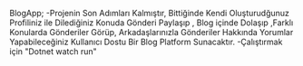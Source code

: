 BlogApp; -Projenin Son Adımları Kalmıştır, Bittiğinde Kendi Oluşturudğunuz Profiliniz ile Dilediğiniz Konuda Gönderi Paylaşıp , Blog içinde Dolaşıp ,Farklı Konularda Gönderiler 
Görüp, Arkadaşlarınızla Gönderiler Hakkında Yorumlar Yapabileceğiniz Kullanıcı Dostu Bir Blog Platform Sunacaktır.
-Çalıştırmak için "Dotnet watch run"
